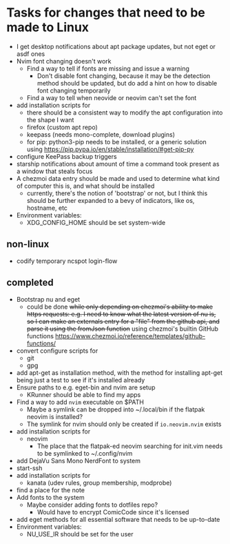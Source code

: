 # Tasks for changes that need to be made to Linux

- I get desktop notifications about apt package updates, but not eget or asdf ones
- Nvim font changing doesn't work
  - Find a way to tell if fonts are missing and issue a warning
    - Don't disable font changing, because it may be the detection method should be updated, but do add a hint on how to disable font changing temporarily
  - Find a way to tell when neovide or neovim can't set the font
- add installation scripts for
  - there should be a consistent way to modify the apt configuration into the shape I want
  - firefox (custom apt repo)
  - keepass (needs mono-complete, download plugins)
  - for pip: python3-pip needs to be installed, or a generic solution using <https://pip.pypa.io/en/stable/installation/#get-pip-py>
- configure KeePass backup triggers
- starship notifications about amount of time a command took present as a window that steals focus
- A chezmoi data entry should be made and used to determine what kind of computer this is, and what should be installed
  - currently, there's the notion of 'bootstrap' or not, but I think this should be further expanded to a bevy of indicators, like os, hostname, etc
- Environment variables:
  - XDG_CONFIG_HOME should be set system-wide


## non-linux

- codify temporary ncspot login-flow

## completed

- Bootstrap nu and eget
  - could be done ~~while only depending on chezmoi's ability to make https requests: e.g. I need to know what the latest version of nu is, so I can make an externals entry for a "file" from the github api, and parse it using the fromJson function~~ using chezmoi's builtin GitHub functions <https://www.chezmoi.io/reference/templates/github-functions/>
- convert configure scripts for
  - git
  - gpg
- add apt-get as installation method, with the method for installing apt-get being just a test to see if it's installed already
- Ensure paths to e.g. eget-bin and  nvim are setup
  - KRunner should be able to find my apps
- Find a way to add `nvim` executable on $PATH
  - Maybe a symlink can be dropped into ~/.local/bin if the flatpak neovim is installed?
  - The symlink for nvim should only be created if `io.neovim.nvim` exists
- add installation scripts for
  - neovim
    - The place that the flatpak-ed neovim searching for init.vim needs to be symlinked to ~/.config/nvim
- add DejaVu Sans Mono NerdFont to system
- start-ssh
- add installation scripts for
  - kanata (udev rules, group membership, modprobe)
- find a place for the note
- Add fonts to the system
  - Maybe consider adding fonts to dotfiles repo?
    - Would have to encrypt ComicCode since it's licensed
- add eget methods for all essential software that needs to be up-to-date
- Environment variables:
  - NU_USE_IR should be set for the user
